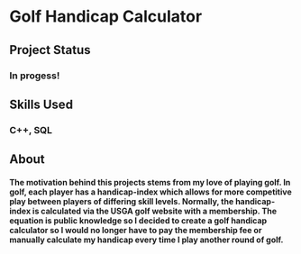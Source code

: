 # Golf Handicap Calculator

## Project Status
### In progess!

## Skills Used
### C++, SQL

## About
#### The motivation behind this projects stems from my love of playing golf. In golf, each player has a handicap-index which allows for more competitive play between players of differing skill levels. Normally, the handicap-index is calculated via the USGA golf website with a membership. The equation is public knowledge so I decided to create a golf handicap calculator so I would no longer have to pay the membership fee or manually calculate my handicap every time I play another round of golf.
